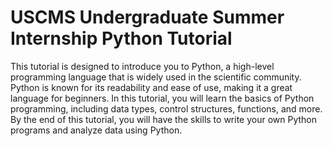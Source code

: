 # USCMS Undergraduate Summer Internship Python Tutorial

This tutorial is designed to introduce you to Python, a high-level programming language that is widely used in the scientific community. Python is known for its readability and ease of use, making it a great language for beginners. In this tutorial, you will learn the basics of Python programming, including data types, control structures, functions, and more. By the end of this tutorial, you will have the skills to write your own Python programs and analyze data using Python.